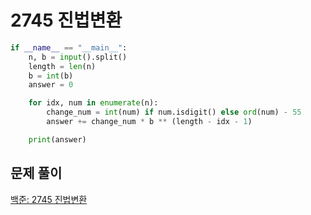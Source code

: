 # 2745 진법변환

```python
if __name__ == "__main__":
    n, b = input().split()
    length = len(n)
    b = int(b)
    answer = 0

    for idx, num in enumerate(n):
        change_num = int(num) if num.isdigit() else ord(num) - 55
        answer += change_num * b ** (length - idx - 1)

    print(answer)
```



## 문제 풀이

[백준: 2745 진법변환](https://dirmathfl.tistory.com/82)